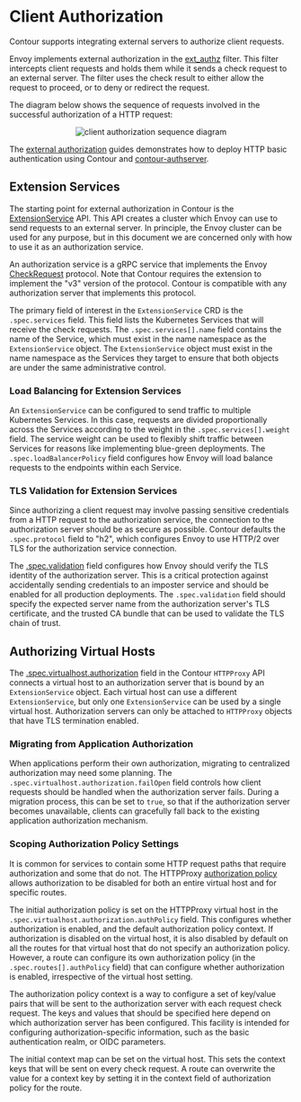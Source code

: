 # Client Authorization

Contour supports integrating external servers to authorize client requests.

Envoy implements external authorization in the [ext_authz][1] filter.
This filter intercepts client requests and holds them while it sends a check
request to an external server.
The filter uses the check result to either allow the request to proceed, or to
deny or redirect the request.

The diagram below shows the sequence of requests involved in the successful
authorization of a HTTP request:

<p align="center">
<img src="/img/uml/client-auth-sequence.png" alt="client authorization sequence diagram"/>
</p>

The [external authorization][7] guides demonstrates how to deploy HTTP basic
authentication using Contour and [contour-authserver](https://github.com/projectcontour/contour-authserver).

## Extension Services

The starting point for external authorization in Contour is the
[ExtensionService][2] API.
This API creates a cluster which Envoy can use to send requests to an external server.
In principle, the Envoy cluster can be used for any purpose, but in this
document we are concerned only with how to use it as an authorization service.

An authorization service is a gRPC service that implements the Envoy [CheckRequest][3] protocol.
Note that Contour requires the extension to implement the "v3" version of the protocol.
Contour is compatible with any authorization server that implements this protocol.

The primary field of interest in the `ExtensionService` CRD is the
`.spec.services` field.
This field lists the Kubernetes Services that will receive the check requests.
The `.spec.services[].name` field contains the name of the Service, which must
exist in the name namespace as the `ExtensionService` object.
The `ExtensionService` object must exist in the name namespace as the
Services they target to ensure that both objects are under the same
administrative control.

### Load Balancing for Extension Services

An `ExtensionService` can be configured to send traffic to multiple Kubernetes Services.
In this case, requests are divided proportionally across the Services according
to the weight in the `.spec.services[].weight` field.
The service weight can be used to flexibly shift traffic between Services for
reasons like implementing blue-green deployments.
The `.spec.loadBalancerPolicy` field configures how Envoy will load balance
requests to the endpoints within each Service.

### TLS Validation for Extension Services

Since authorizing a client request may involve passing sensitive credentials
from a HTTP request to the authorization service, the connection to the
authorization server should be as secure as possible.
Contour defaults the `.spec.protocol` field to "h2", which configures
Envoy to use HTTP/2 over TLS for the authorization service connection.

The [.spec.validation][4] field configures how Envoy should verify the TLS
identity of the authorization server.
This is a critical protection against accidentally sending credentials to an
imposter service and should be enabled for all production deployments.
The `.spec.validation` field should specify the expected server name
from the authorization server's TLS certificate, and the trusted CA bundle
that can be used to validate the TLS chain of trust.

## Authorizing Virtual Hosts

The [.spec.virtualhost.authorization][5] field in the Contour `HTTPProxy`
API connects a virtual host to an authorization server that is bound by an
`ExtensionService` object.
Each virtual host can use a different `ExtensionService`, but only one
`ExtensionService` can be used by a single virtual host.
Authorization servers can only be attached to `HTTPProxy` objects that have TLS
termination enabled.

### Migrating from Application Authorization

When applications perform their own authorization, migrating to centralized
authorization may need some planning.
The `.spec.virtualhost.authorization.failOpen` field controls how client
requests should be handled when the authorization server fails.
During a migration process, this can be set to `true`, so that if the
authorization server becomes unavailable, clients can gracefully fall back to
the existing application authorization mechanism.

### Scoping Authorization Policy Settings

It is common for services to contain some HTTP request paths that require
authorization and some that do not.
The HTTPProxy [authorization policy][6] allows authorization to be
disabled for both an entire virtual host and for specific routes.

The initial authorization policy is set on the HTTPProxy virtual host
in the `.spec.virtualhost.authorization.authPolicy` field. 
This configures whether authorization is enabled, and the default authorization policy context.
If authorization is disabled on the virtual host, it is also disabled by
default on all the routes for that virtual host that do not specify an authorization policy.
However, a route can configure its own authorization policy (in the
`.spec.routes[].authPolicy` field) that can configure whether authorization
is enabled, irrespective of the virtual host setting.

The authorization policy context is a way to configure a set of key/value
pairs that will be sent to the authorization server with each request check
request.
The keys and values that should be specified here depend on which authorization
server has been configured.
This facility is intended for configuring authorization-specific information, such as
the basic authentication realm, or OIDC parameters.

The initial context map can be set on the virtual host.
This sets the context keys that will be sent on every check request.
A route can overwrite the value for a context key by setting it in the
context field of authorization policy for the route.

[1]: https://www.envoyproxy.io/docs/envoy/latest/configuration/http/http_filters/ext_authz_filter
[2]: api/#projectcontour.io/v1alpha1.ExtensionService
[3]: https://www.envoyproxy.io/docs/envoy/latest/api-v3/service/auth/v3/external_auth.proto
[4]: api/#projectcontour.io/v1.UpstreamValidation
[5]: api/#projectcontour.io/v1.AuthorizationServer
[6]: api/#projectcontour.io/v1.AuthorizationPolicy
[7]: /guides/external-authorization.md
